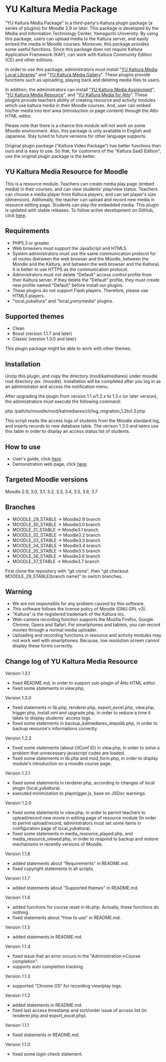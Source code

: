 # YU Kaltura Media Package

"YU Kaltura Media Package" is a third-party's Kaltura plugin package (a series of plugins) for Moodle 2.9 or later.
This package is developed by the Media and Information Technology Center, Yamaguchi University.
By using this package, users can upload media to the Kaltura server, and easily embed the media in Moodle courses.
Moreover, this package provides some useful functions.
Since this package does not require Kaltura Application Framework (KAF), can work with Kaltura Community Edition (CE) and other editions.

In order to use this package, administrators must install "[YU Kaltura Media Local Libraries](https://moodle.org/plugins/local_yukaltura)" and "[YU Kaltura Media Gallery](https://moodle.org/plugins/local_yumymedia)".
These plugins provide functions such as uploading, playing back and deleting media files to users.

In addition, the administrators can install "[YU Kaltura Media Assignment](https://moodle.org/plugins/mod_kalmediaassign)", "[YU Kaltura Media Resource](https://moodle.org/plugins/mod_kalmediares)", and "[YU Kaltura Media for Atto](https://moodle.org/plugins/atto_yukaltura)".
These plugins provide teachers ability of creating resource and activity modules which use kaltura media in their Moodle courses.
And, user can embed his/her media into text area (introduction or page content) through the Atto HTML editor.

Please note that there is a chance this module will not work on some Moodle environment.
Also, this package is only available in English and Japanese. Stay tuned to future versions for other language supports.

Original plugin package ("Kaltura Video Package") has better functions than ours and is easy to use. So that, for customers of the "Kaltura SaaS Edition", use the original plugin package is the better.

YU Kaltura Media Resource for Moodle
------

This is a resource module.
Teachers can create media play page (embed media) in their courses, and can view students' play/view status.
Teachers can choose a media player from Kaltura players, and can set player's size (dimension).
Aditionally, the teacher can upload and record new media in resource editing page.
Students can play the embedded media.
This plugin is updated with stable releases. To follow active development on GitHub, click [here](https://github.com/YU-MITC/moodle-mod_kalmediares/).

Requirements
------

* PHP5.3 or greater.
* Web browsers must support the JavaScript and HTML5.
* System administrators must use the same communication protocol for all routes (between the web browser and the Moodle, between the Moodle and the Kaltura, and between the web browser and the Kaltura). It is better to use HTTPS as the communication protocol.
* Administrators must not delete "Default" access control profile from their Kaltura server. If they delete the "Default" profile, they must create new profile named "Default" before install our plugins.
* These plugins do not support Flash players. Therefore, please use HTML5 players.
* "local_yukaltura" and "local_yumymedia" plugins.

Supported themes
-----

* Clean
* Boost (version 1.1.7 and later)
* Classic (version 1.3.0 and later)

This plugin package might be able to work with other themes.

Installation
------

Unzip this plugin, and copy the directory (mod/kalmediares) under moodle root directory (ex. /moodle).
Installation will be completed after you log in as an administrator and access the notification menu.

After upgrading the plugin from version 1.1.x/1.2.x to 1.3.x (or later version), the administrators must execute the following command:

php /path/to/moodle/mod/kalmediares/cli/log_migration_1.2to1.3.php

This script reads the access logs of students from the Moodle standard log, and inserts records to new database table.
The verison 1.3.0 and laters use this table in order to display an access status list of students.

How to use
------

* User's guide, click [here](http://www.cc.yamaguchi-u.ac.jp/guides/cas/plugins/userguide_version1.3.pdf).
* Demonstration web page, click [here](http://www.cc.yamaguchi-u.ac.jp/guides/cas/plugins/demo/).

Targeted Moodle versions
------

Moodle 2.9, 3.0, 3.1, 3.2, 3.3, 3.4, 3.5, 3.6, 3.7

Branches
------

* MOODLE_29_STABLE -> Moodle2.9 branch
* MOODLE_30_STABLE -> Moodle3.0 branch
* MOODLE_31_STABLE -> Moodle3.1 branch
* MOODLE_32_STABLE -> Moodle3.2 branch
* MOODLE_33_STABLE -> Moodle3.3 branch
* MOODLE_34_STABLE -> Moodle3.4 branch
* MOODLE_35_STABLE -> Moodle3.5 branch
* MOODLE_36_STABLE -> Moodle3.6 branch
* MOODLE_37_STABLE -> Moodle3.7 branch

First clone the repository with "git clone", then "git checkout MOODLE_29_STABLE(branch name)" to switch branches.

Warning
------

* We are not responsible for any problem caused by this software. 
* This software follows the license policy of Moodle (GNU GPL v3).
* "Kaltura" is the registered trademark of the Kaltura Inc.
* Web-camera recording function supports the Mozilla Firefox, Google Chrome, Opera and Safari. For smartphones and tablets, you can record movies through a normal media uploader.
* Uploading and recording functions in resource and activity modules may not work well with smartphones. Because, low resolution screen cannot display these forms correctly.

Change log of YU Kaltura Media Resource
------

Version 1.3.1

* fixed README.md, in order to support sub-plugin of Atto HTML editor.
* fixed some statements in view.php, 

Version 1.3.0

* fixed statements in lib.php, renderer.php, export_excel.php, view.php, trigger.php, install.xml and upgrade.php, in order to reduce a time it takes to display students' access logs.
* fixed some statements in backup_kalmediares_stepslib.php, in order to backup resource's informations correctly.

Version 1.2.2

* fixed some statements (about UIConf ID) in view.php, in order to solve a problem that unnecessary javascript codes are loaded.
* fixed some statements in lib.php and mod_form.php, in order to display module's introduction on a moodle course page.

Version 1.2.1

* fixed some statements in renderer.php, according to changes of local plugin (local_yukaltura).
* executed minimization to playtrigger.js, base on JSDoc warnings.

Version 1.2.0

* fixed some statements in view.php, in order to permit teachers to upload/record new movie in editing page of resource module (In order to permit upload/record, administrators must set some items in configuration page of local_yukaltura).
* fixed some statements in media_resource_played.php, and media_resource_viewed.php, in order to respond to backup and restore mechanisms in recently versions of Moodle.

Version 1.1.8

* added statements about "Requirements" in README.md.
* fixed copyright statements in all scripts.

Version 1.1.7

* added statements about "Supported themes" in README.md.

Version 1.1.6

* added functions for course reset in lib.php. Actually, these functions do nothing.
* fixed statements about "How to use" in README.md.

Version 1.1.5

* added statements in README.md.

Version 1.1.4

* fixed issue that an error occurs in the "Administration->Course completion".
* supports auto completion tracking.

Version 1.1.3

* supported "Chrome OS" for recording view/play logs.

Version 1.1.2

* added statements in README.md.
* fixed last access timestamp and sort/order issue of access list (in renderer.php and export_excel.php).

Version 1.1.1

* fixed statements in README.md.

Version 1.1.0

* fixed some login check statement.

